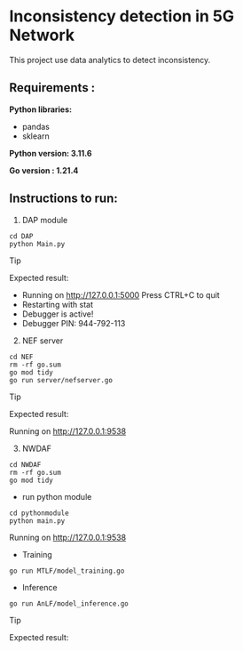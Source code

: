 # Inconsistency detection in 5G Network 

This project use data analytics to detect inconsistency.  

## Requirements :

**Python libraries:**
- pandas
- sklearn

**Python version: 3.11.6**

**Go version : 1.21.4**

## Instructions to run:

1) DAP module
```
cd DAP 
python Main.py
```
> [!TIP]
> Expected result:

 * Running on http://127.0.0.1:5000
Press CTRL+C to quit
 * Restarting with stat
 * Debugger is active!
 * Debugger PIN: 944-792-113

2) NEF server
```
cd NEF
rm -rf go.sum
go mod tidy
go run server/nefserver.go
```

> [!TIP]
> Expected result:

Running on http://127.0.0.1:9538

3) NWDAF
```
cd NWDAF
rm -rf go.sum
go mod tidy
```

- run python module
```
cd pythonmodule
python main.py
```
Running on http://127.0.0.1:9538

- Training
```
go run MTLF/model_training.go 
```
- Inference
```
go run AnLF/model_inference.go
```

> [!TIP]
> Expected result:

